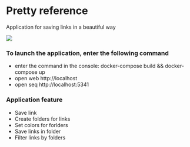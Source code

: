 # Pretty reference

Application for saving links in a beautiful way

<img src="https://i.ibb.co/48s1q6D/image.png">

### To launch the application,  enter the following command

- enter the command in the console: docker-compose build && docker-compose up
- open web http://localhost
- open seq http://localhost:5341

### Application feature
- Save link
- Create folders for links
- Set colors for forlders
- Save links in folder
- Filter links by folders



